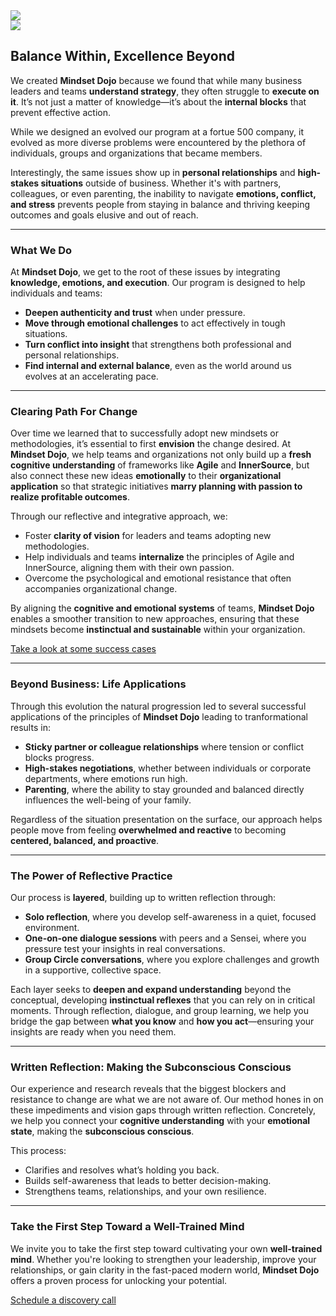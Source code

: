
<div class="row">
    <div class="col-md-5 col-sm-4 text-center">
        <img class="img-fluid" src="images/DojoLogo-Black-Center.png" style="max-height:350px">
    </div>
    <div class="col-md-7 col-sm-8 text-right d-none d-sm-block">
        <img class="img-fluid" src="images/Pagoda-Black.png" style="max-height:350px">
    </div>
</div>

## Balance Within, Excellence Beyond

We created **Mindset Dojo** because we found that while many business leaders and teams **understand strategy**, they often struggle to **execute on it**. It’s not just a matter of knowledge—it’s about the **internal blocks** that prevent effective action.

While we designed an evolved our program at a fortue 500 company, it evolved as more diverse problems were encountered by the plethora of individuals, groups and organizations that became members.

Interestingly, the same issues show up in **personal relationships** and **high-stakes situations** outside of business. Whether it's with partners, colleagues, or even parenting, the inability to navigate **emotions, conflict, and stress** prevents people from staying in balance and thriving keeping outcomes and goals elusive and out of reach.

---

### What We Do

At **Mindset Dojo**, we get to the root of these issues by integrating **knowledge, emotions, and execution**. Our program is designed to help individuals and teams:

- **Deepen authenticity and trust** when under pressure.
- **Move through emotional challenges** to act effectively in tough situations.
- **Turn conflict into insight** that strengthens both professional and personal relationships.
- **Find internal and external balance**, even as the world around us evolves at an accelerating pace.

---

### Clearing Path For Change

Over time we learned that to successfully adopt new mindsets or methodologies, it’s essential to first **envision** the change desired. At **Mindset Dojo**, we help teams and organizations not only build up a **fresh cognitive understanding** of frameworks like **Agile** and **InnerSource**, but also connect these new ideas **emotionally** to their **organizational application** so that strategic initiatives **marry planning with passion to realize profitable outcomes**.

Through our reflective and integrative approach, we:

- Foster **clarity of vision** for leaders and teams adopting new methodologies.
- Help individuals and teams **internalize** the principles of Agile and InnerSource, aligning them with their own passion.
- Overcome the psychological and emotional resistance that often accompanies organizational change.
  
By aligning the **cognitive and emotional systems** of teams, **Mindset Dojo** enables a smoother transition to new approaches, ensuring that these mindsets become **instinctual and sustainable** within your organization.

[Take a look at some success cases](https://projects.michael.basil.one/)

---

### Beyond Business: Life Applications

Through this evolution the natural progression led to several successful applications of the principles of **Mindset Dojo** leading to tranformational results in:

- **Sticky partner or colleague relationships** where tension or conflict blocks progress.
- **High-stakes negotiations**, whether between individuals or corporate departments, where emotions run high.
- **Parenting**, where the ability to stay grounded and balanced directly influences the well-being of your family.

Regardless of the situation presentation on the surface, our approach helps people move from feeling **overwhelmed and reactive** to becoming **centered, balanced, and proactive**.

---

### The Power of Reflective Practice

Our process is **layered**, building up to written reflection through:

- **Solo reflection**, where you develop self-awareness in a quiet, focused environment.
- **One-on-one dialogue sessions** with peers and a Sensei, where you pressure test your insights in real conversations.
- **Group Circle conversations**, where you explore challenges and growth in a supportive, collective space.

Each layer seeks to **deepen and expand understanding** beyond the conceptual, developing **instinctual reflexes** that you can rely on in critical moments. Through reflection, dialogue, and group learning, we help you bridge the gap between **what you know** and **how you act**—ensuring your insights are ready when you need them.

---

### Written Reflection: Making the Subconscious Conscious

Our experience and research reveals that the biggest blockers and resistance to change are what we are not aware of.  Our method hones in on these impediments and vision gaps through written reflection.  Concretely, we help you connect your **cognitive understanding** with your **emotional state**, making the **subconscious conscious**. 

This process:

- Clarifies and resolves what’s holding you back.
- Builds self-awareness that leads to better decision-making.
- Strengthens teams, relationships, and your own resilience.

---

### Take the First Step Toward a Well-Trained Mind

We invite you to take the first step toward cultivating your own **well-trained mind**. Whether you're looking to strengthen your leadership, improve your relationships, or gain clarity in the fast-paced modern world, **Mindset Dojo** offers a proven process for unlocking your potential.

[Schedule a discovery call](https://connect.mindset.dojo.center/)
